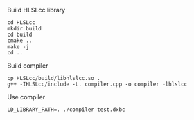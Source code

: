 Build HLSLcc library

```
cd HLSLcc
mkdir build
cd build
cmake ..
make -j
cd ..
```

Build compiler

```
cp HLSLcc/build/libhlslcc.so .
g++ -IHLSLcc/include -L. compiler.cpp -o compiler -lhlslcc
```

Use compiler

```
LD_LIBRARY_PATH=. ./compiler test.dxbc
```